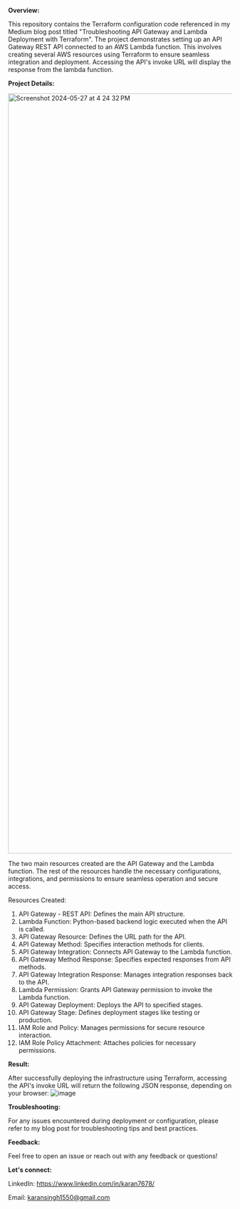 **Overview:**

This repository contains the Terraform configuration code referenced in my Medium blog post titled "Troubleshooting API Gateway and Lambda Deployment with Terraform". The project demonstrates setting up an API Gateway REST API connected to an AWS Lambda function. This involves creating several AWS resources using Terraform to ensure seamless integration and deployment. Accessing the API's invoke URL will display the response from the lambda function. 

**Project Details:**

<img width="1705" alt="Screenshot 2024-05-27 at 4 24 32 PM" src="https://github.com/Karan-Singh-01/terraform-aws/assets/157451190/fedbd7e9-c97f-4de2-81d4-45ca561dda6b">

The two main resources created are the API Gateway and the Lambda function. The rest of the resources handle the necessary configurations, integrations, and permissions to ensure seamless operation and secure access.

Resources Created:
1. API Gateway - REST API: Defines the main API structure.
2. Lambda Function: Python-based backend logic executed when the API is called.
3. API Gateway Resource: Defines the URL path for the API.
4. API Gateway Method: Specifies interaction methods for clients.
5. API Gateway Integration: Connects API Gateway to the Lambda function.
6. API Gateway Method Response: Specifies expected responses from API methods.
7. API Gateway Integration Response: Manages integration responses back to the API.
8. Lambda Permission: Grants API Gateway permission to invoke the Lambda function.
9. API Gateway Deployment: Deploys the API to specified stages.
10. API Gateway Stage: Defines deployment stages like testing or production.
11. IAM Role and Policy: Manages permissions for secure resource interaction.
12. IAM Role Policy Attachment: Attaches policies for necessary permissions.

**Result:**

After successfully deploying the infrastructure using Terraform, accessing the API's invoke URL will return the following JSON response, depending on your browser:
![image](https://github.com/Karan-Singh-01/terraform-aws/assets/157451190/41665155-513a-49d0-9b47-e6c335e90dfd)

**Troubleshooting:**

For any issues encountered during deployment or configuration, please refer to my blog post for troubleshooting tips and best practices.

**Feedback:**

Feel free to open an issue or reach out with any feedback or questions!

**Let's connect:**

LinkedIn: https://www.linkedin.com/in/karan7678/

Email: karansingh1550@gmail.com
